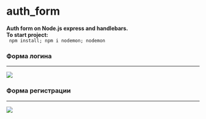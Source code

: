 # auth_form
<b>Auth form on Node.js express and handlebars.</b>
<br>
<b>To start project:</b>
<br>
<code>
 npm install;
 npm i nodemon;
 nodemon
</code>
<b><h3>Форма логина</h3><hr></hr></b>
<img src="https://i.ibb.co/y4kxCnY/member-login.jpg"></img>
<b><h3>Форма регистрации</h3><hr></hr></b>
<img src="https://i.ibb.co/M18jZCF/register.jpg"></img>


